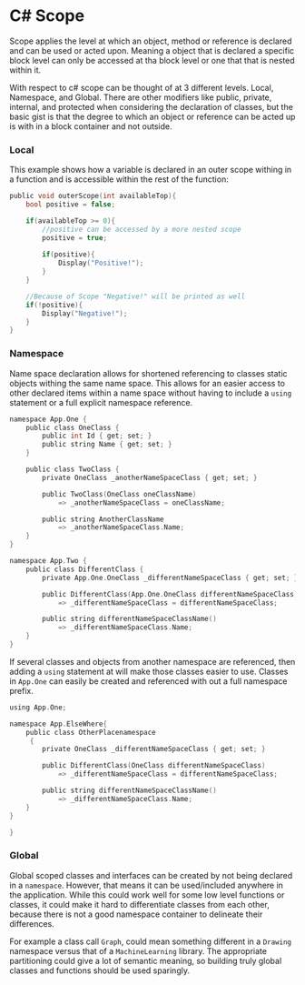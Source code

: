 # C# Scope

Scope applies the level at which an object, method or reference is declared and can be used or acted upon.  Meaning a object that is declared a specific block level can only be accessed at tha block level or one that that is nested within it.

With respect to c# scope can be thought of at 3 different levels. Local, Namespace, and Global.  There are other modifiers like public, private, internal, and protected when considering the declaration of classes, but the basic gist is that the degree to which an object or reference can be acted up is with in a block container and not outside.

### Local

This example shows how a variable is declared in an outer scope withing in a function and is accessible within the rest of the function:

```c
public void outerScope(int availableTop){
    bool positive = false;

    if(availableTop >= 0){
        //positive can be accessed by a more nested scope
        positive = true;
        
        if(positive){
            Display("Positive!");
        }
    }

    //Because of Scope "Negative!" will be printed as well    
    if(!positive){
        Display("Negative!");
    }
}

```

### Namespace

Name space declaration allows for shortened referencing to classes  static objects withing the same name space.  This allows for an easier access to other declared items within a name space without having to include a `using` statement or a full explicit namespace reference.

```c
namespace App.One {
    public class OneClass {
        public int Id { get; set; }
        public string Name { get; set; }
    }

    public class TwoClass {
        private OneClass _anotherNameSpaceClass { get; set; }

        public TwoClass(OneClass oneClassName)
            => _anotherNameSpaceClass = oneClassName;

        public string AnotherClassName 
            => _anotherNameSpaceClass.Name;
    }
}

namespace App.Two {
    public class DifferentClass {
        private App.One.OneClass _differentNameSpaceClass { get; set; }

        public DifferentClass(App.One.OneClass differentNameSpaceClass)
            => _differentNameSpaceClass = differentNameSpaceClass;

        public string differentNameSpaceClassName()
            => _differentNameSpaceClass.Name;
    }
}
```

If several classes and objects from another namespace are referenced, then adding a `using` statement at will make those classes easier to use.  Classes in `App.One` can easily be created and referenced with out a full namespace prefix.

```c
using App.One;

namespace App.ElseWhere{
    public class OtherPlacenamespace
     {
        private OneClass _differentNameSpaceClass { get; set; }

        public DifferentClass(OneClass differentNameSpaceClass)
            => _differentNameSpaceClass = differentNameSpaceClass;

        public string differentNameSpaceClassName()
            => _differentNameSpaceClass.Name;
    }
}

}

```

### Global

Global scoped classes and interfaces can be created by not being declared in a `namespace`.  However, that means it can be used/included anywhere in the application.  While this could work well for some low level functions or classes, it could make it hard to differentiate classes from each other, because there is not a good namespace container to delineate their differences.

For example a class call `Graph`, could mean something different in a `Drawing` namespace versus that of a `MachineLearning` library. The appropriate partitioning could give a lot of semantic meaning, so building truly global classes and functions should be used sparingly.


